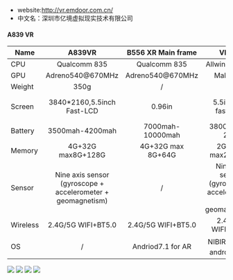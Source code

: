 * website:http://vr.emdoor.com.cn/
* 中文名：深圳市亿境虚拟现实技术有限公司



#### A839 VR


| Name        | A839VR|B556 XR Main frame |VR901 |DL3|
| ------------- |:-------------:| :-------------:|:-------------:|:-------------:| 	
| CPU      | Qualcomm 835 |	Qualcomm 835 |Allwinnner VR9|/|
| GPU     |	Adreno540@670MHz | Adreno540@670MHz |	Mali T760|/|	
| Weight      | 350g  |  / |/ |/|  	
| Screen| 3840*2160,5.5inch Fast-LCD     | 0.96in   |	5.5inch 2K fast-LCD | 	0.26”nHD, 640x360 LCD | /|
| Battery| 3500mah-4200mah    | 7000mah-10000mah    |3800mah for	2.5h|/|
| Memory| 	4G+32G  max8G+128G    |  4G+32G max 8G+64G    | 2G+16G max2G+32G  |/|
| Sensor| Nine axis sensor (gyroscope + accelerometer + geomagnetism)    |/  |Nine axis sensor (gyroscope + accelerometer + geomagnetism)|/|
| Wireless | 	2.4G/5G WIFI+BT5.0   |  2.4G/5G WIFI+BT5.0   |2.4G/5G WIFI+BT5.0|/|
| OS | 	/  |  	Andriod7.1 for AR  |	NIBIRU（base android7.1）|/|


![](https://gitlab.com/picbed/bed/uploads/4b9557d91eb554603f72805e2fe0c53f/A839.png)
![](https://gitlab.com/picbed/bed/uploads/a75a72f116014b18e1b9e229c501b97f/B5562.png)
![](https://gitlab.com/picbed/bed/uploads/3c92c3f1c2f3bdd0a18c77e78c82f84c/vr9012.png)
![](https://gitlab.com/picbed/bed/uploads/da79fff5183ac3055aa5f2bb9db07534/DL31.png)